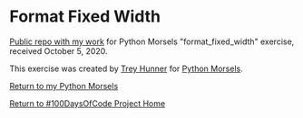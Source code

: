 # Format Fixed Width

[Public repo with my work](https://github.com/mUtterberg/python_morsels/tree/master/format_fixed_width/) for Python Morsels "format_fixed_width" exercise, received October 5, 2020.

This exercise was created by [Trey Hunner](https://treyhunner.com/) for [Python Morsels](https://try.pythonmorsels.com/).

[Return to my Python Morsels](https://mutterberg.github.io/python_morsels)

[Return to #100DaysOfCode Project Home](https://mutterberg.github.io)
